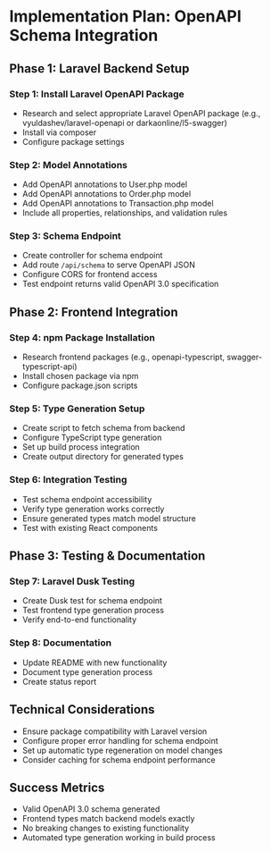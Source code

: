 # Implementation Plan: OpenAPI Schema Integration

## Phase 1: Laravel Backend Setup

### Step 1: Install Laravel OpenAPI Package
- Research and select appropriate Laravel OpenAPI package (e.g., vyuldashev/laravel-openapi or darkaonline/l5-swagger)
- Install via composer
- Configure package settings

### Step 2: Model Annotations
- Add OpenAPI annotations to User.php model
- Add OpenAPI annotations to Order.php model  
- Add OpenAPI annotations to Transaction.php model
- Include all properties, relationships, and validation rules

### Step 3: Schema Endpoint
- Create controller for schema endpoint
- Add route `/api/schema` to serve OpenAPI JSON
- Configure CORS for frontend access
- Test endpoint returns valid OpenAPI 3.0 specification

## Phase 2: Frontend Integration

### Step 4: npm Package Installation
- Research frontend packages (e.g., openapi-typescript, swagger-typescript-api)
- Install chosen package via npm
- Configure package.json scripts

### Step 5: Type Generation Setup
- Create script to fetch schema from backend
- Configure TypeScript type generation
- Set up build process integration
- Create output directory for generated types

### Step 6: Integration Testing
- Test schema endpoint accessibility
- Verify type generation works correctly
- Ensure generated types match model structure
- Test with existing React components

## Phase 3: Testing & Documentation

### Step 7: Laravel Dusk Testing
- Create Dusk test for schema endpoint
- Test frontend type generation process
- Verify end-to-end functionality

### Step 8: Documentation
- Update README with new functionality
- Document type generation process
- Create status report

## Technical Considerations
- Ensure package compatibility with Laravel version
- Configure proper error handling for schema endpoint
- Set up automatic type regeneration on model changes
- Consider caching for schema endpoint performance

## Success Metrics
- Valid OpenAPI 3.0 schema generated
- Frontend types match backend models exactly
- No breaking changes to existing functionality
- Automated type generation working in build process